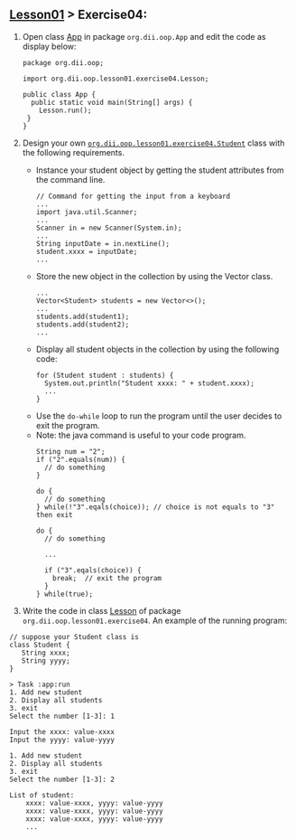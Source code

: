 ## [Lesson01](index.md) > Exercise04:

1. Open class [App](../../app/src/main/java/org/dii/oop/App.java) in package `org.dii.oop.App` and edit the code as display below:
   ```
   package org.dii.oop;

   import org.dii.oop.lesson01.exercise04.Lesson;

   public class App {
     public static void main(String[] args) {
       Lesson.run();
    }
   }
   ```

2. Design your own [`org.dii.oop.lesson01.exercise04.Student`](../../app/src/main/java/org/dii/oop/lesson01/exercise04/Student.java) class with the following requirements.
   * Instance your student object by getting the student attributes from the command line.
     ```
     // Command for getting the input from a keyboard
     ...
     import java.util.Scanner;
     ...
     Scanner in = new Scanner(System.in);
     ...
     String inputDate = in.nextLine();
     student.xxxx = inputDate;
     ...
     ```
   * Store the new object in the collection by using the Vector class.
     ```
     ...
     Vector<Student> students = new Vector<>();
     ...
     students.add(student1);
     students.add(student2);
     ...
     ```
   * Display all student objects in the collection by using the following code:
     ```
     for (Student student : students) {
       System.out.println("Student xxxx: " + student.xxxx);
       ...
     }
     ```
   * Use the `do-while` loop to run the program until the user decides to exit the program.
   * Note: the java command is useful to your code program.
     ```
     String num = "2";
     if ("2".equals(num)) {
       // do something
     }
     
     do {
       // do something
     } while(!"3".eqals(choice)); // choice is not equals to "3" then exit
     
     do {
       // do something
     
       ...
     
       if ("3".eqals(choice)) {
         break;  // exit the program
       }
     } while(true);
     ```

3. Write the code in class [Lesson](../../app/src/main/java/org/dii/oop/lesson01/exercise04/Lesson.java) of package `org.dii.oop.lesson01.exercise04`. An example of the running program:
```
// suppose your Student class is
class Student {
   String xxxx;
   String yyyy;
}
```
```
> Task :app:run
1. Add new student
2. Display all students
3. exit
Select the number [1-3]: 1

Input the xxxx: value-xxxx
Input the yyyy: value-yyyy
```
```
1. Add new student
2. Display all students
3. exit
Select the number [1-3]: 2

List of student:
    xxxx: value-xxxx, yyyy: value-yyyy
    xxxx: value-xxxx, yyyy: value-yyyy
    xxxx: value-xxxx, yyyy: value-yyyy
    ...
```
